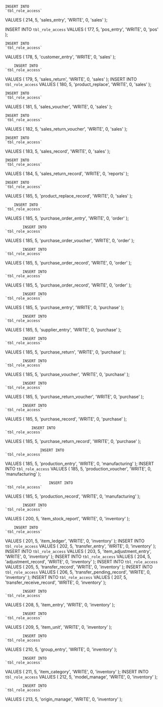     INSERT INTO
    `tbl_role_access`
VALUES (
        214,
        5,
        'sales_entry',
        'WRITE',
        0,
        'sales'
    );
    
INSERT INTO
    `tbl_role_access`
VALUES (
        177,
        5,
        'pos_entry',
        'WRITE',
        0,
        'pos'
    );
    
    INSERT INTO
    `tbl_role_access`
VALUES (
        178,
        5,
        'customer_entry',
        'WRITE',
		 0,
        'sales'
    );
    
        INSERT INTO
    `tbl_role_access`
VALUES (
        179,
        5,
        'sales_return',
        'WRITE',
        0,
        'sales'
    );
    INSERT INTO
    `tbl_role_access`
VALUES (
        180,
        5,
        'product_replace',
        'WRITE',
        0,
        'sales'
    );
    
    INSERT INTO
    `tbl_role_access`
VALUES (
        181,
        5,
        'sales_voucher',
        'WRITE',
        0,
        'sales'
    );
    
    INSERT INTO
    `tbl_role_access`
VALUES (
        182,
        5,
        'sales_return_voucher',
        'WRITE',
        0,
        'sales'
    );
    

    
    INSERT INTO
    `tbl_role_access`
VALUES (
        183,
        5,
        'sales_record',
        'WRITE',
        0,
        'sales'
    );
    
    INSERT INTO
    `tbl_role_access`
VALUES (
        184,
        5,
        'sales_return_record',
        'WRITE',
        0,
        'reports'
    );
    
    INSERT INTO
    `tbl_role_access`
VALUES (
        185,
        5,
        'product_replace_record',
        'WRITE',
        0,
        'sales'
    );
    
        INSERT INTO
    `tbl_role_access`
VALUES (
        185,
        5,
        'purchase_order_entry',
        'WRITE',
        0,
        'order'
    );
    
            INSERT INTO
    `tbl_role_access`
VALUES (
        185,
        5,
        'purchase_order_voucher',
        'WRITE',
        0,
        'order'
    );
    
            INSERT INTO
    `tbl_role_access`
VALUES (
        185,
        5,
        'purchase_order_record',
        'WRITE',
        0,
        'order'
    );
    
        
            INSERT INTO
    `tbl_role_access`
VALUES (
        185,
        5,
        'purchase_order_record',
        'WRITE',
        0,
        'order'
    );
    
        
            INSERT INTO
    `tbl_role_access`
VALUES (
        185,
        5,
        'purchase_entry',
        'WRITE',
        0,
        'purchase'
    );
    
      
            INSERT INTO
    `tbl_role_access`
VALUES (
        185,
        5,
        'supplier_entry',
        'WRITE',
        0,
        'purchase'
    );
          
            INSERT INTO
    `tbl_role_access`
VALUES (
        185,
        5,
        'purchase_return',
        'WRITE',
        0,
        'purchase'
    );
          
            INSERT INTO
    `tbl_role_access`
VALUES (
        185,
        5,
        'purchase_voucher',
        'WRITE',
        0,
        'purchase'
    );
          
            INSERT INTO
    `tbl_role_access`
VALUES (
        185,
        5,
        'purchase_return_voucher',
        'WRITE',
        0,
        'purchase'
    );
          
            INSERT INTO
    `tbl_role_access`
VALUES (
        185,
        5,
        'purchase_record',
        'WRITE',
        0,
        'purchase'
    );
    
                INSERT INTO
    `tbl_role_access`
VALUES (
        185,
        5,
        'purchase_return_record',
        'WRITE',
        0,
        'purchase'
    );
    
                    INSERT INTO
    `tbl_role_access`
VALUES (
        185,
        5,
        'production_entry',
        'WRITE',
        0,
        'manufacturing'
    );
                        INSERT INTO
    `tbl_role_access`
VALUES (
        185,
        5,
        'production_voucher',
        'WRITE',
        0,
        'manufacturing'
    );
    
                        INSERT INTO
    `tbl_role_access`
VALUES (
        185,
        5,
        'production_record',
        'WRITE',
        0,
        'manufacturing'
    );
    
            INSERT INTO
    `tbl_role_access`
VALUES (
         200,
        5,
        'item_stock_report',
        'WRITE',
        0,
        'inventory'
    );
    
        INSERT INTO
    `tbl_role_access`
VALUES (
         201,
        5,
        'item_ledger',
        'WRITE',
        0,
        'inventory'
    );
        INSERT INTO
    `tbl_role_access`
VALUES (
         202,
        5,
        'transfer_entry',
        'WRITE',
        0,
        'inventory'
    );
        INSERT INTO
    `tbl_role_access`
VALUES (
         203,
        5,
        'item_adjustment_entry',
        'WRITE',
        0,
        'inventory'
    );
            INSERT INTO
    `tbl_role_access`
VALUES (
         204,
        5,
        'adjustment_record',
        'WRITE',
        0,
        'inventory'
    );
            INSERT INTO
    `tbl_role_access`
VALUES (
         205,
        5,
        'transfer_record',
        'WRITE',
        0,
        'inventory'
    );
            INSERT INTO
    `tbl_role_access`
VALUES (
         206,
        5,
        'transfer_pending_record',
        'WRITE',
        0,
        'inventory'
    );
            INSERT INTO
    `tbl_role_access`
VALUES (
         207,
        5,
        'transfer_receive_record',
        'WRITE',
        0,
        'inventory'
    );
    
            INSERT INTO
    `tbl_role_access`
VALUES (
         208,
        5,
        'item_entry',
        'WRITE',
        0,
        'inventory'
    );
    
            INSERT INTO
    `tbl_role_access`
VALUES (
         209,
        5,
        'item_unit',
        'WRITE',
        0,
        'inventory'
    );
    
            INSERT INTO
    `tbl_role_access`
VALUES (
         210,
        5,
        'group_entry',
        'WRITE',
        0,
        'inventory'
    );
    
            INSERT INTO
    `tbl_role_access`
VALUES (
         211,
        5,
        'item_category',
        'WRITE',
        0,
        'inventory'
    );
            INSERT INTO
    `tbl_role_access`
VALUES (
         212,
        5,
        'model_manage',
        'WRITE',
        0,
        'inventory'
    );
    
            INSERT INTO
    `tbl_role_access`
VALUES (
         213,
        5,
        'origin_manage',
        'WRITE',
        0,
        'inventory'
    );
